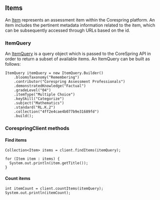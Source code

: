 ## Items

An [Item](/src/main/java/org/corespring/resource/Item.java) represents an assessment item within the Corespring
platform. An item includes the pertinent metadata information related to the item, which can be subsequently accessed
through URLs based on the id.

### ItemQuery

An [ItemQuery](/src/main/java/org/corespring/rest/ItemQuery.java) is a query object which is passed to the CoreSpring API in
order to return a subset of available items. An ItemQuery can be built as follows:

    ItemQuery itemQuery = new ItemQuery.Builder()
        .bloomsTaxonomy("Remembering")
        .contributor("Corespring Assessment Professionals")
        .demonstratedKnowledge("Factual")
        .gradeLevel("04")
        .itemType("Multiple Choice")
        .keySkill("Categorize")
        .subject("Mathematics")
        .standard("RL.K.2")
        .collection("4ff2e4cae4b077b9e31689fd")
        .build();


### CorespringClient methods

#### Find items

    Collection<Item> items = client.findItems(itemQuery);

    for (Item item : items) {
      System.out.println(item.getTitle());
    }

#### Count items

    int itemCount = client.countItems(itemQuery);
    System.out.println(itemCount);
